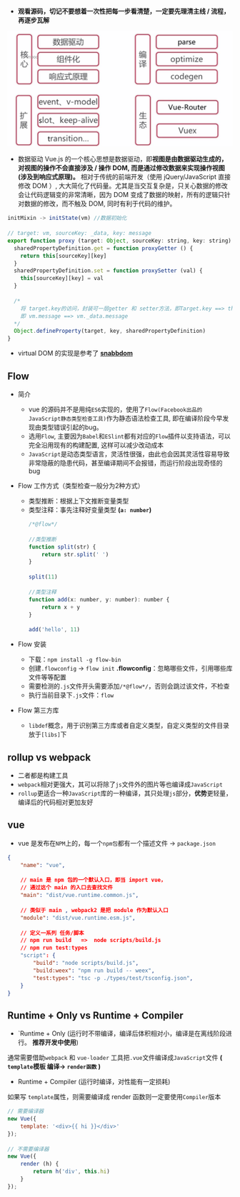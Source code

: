 * **观看源码，切记不要想着一次性把每一步看清楚，一定要先理清主线 / 流程，再逐步瓦解**

![alt](./img/vueCore.jpg)

* 数据驱动
Vue.js 的一个核心思想是数据驱动，即**视图是由数据驱动生成的，对视图的操作不会直接涉及 / 操作 DOM, 而是通过修改数据来实现操作视图(涉及到响应式原理)。** 相对于传统的前端开发（使用 jQuery/JavaScript 直接修改 DOM ）, 大大简化了代码量。尤其是当交互复杂是，只关心数据的修改会让代码逻辑变的非常清晰，因为 DOM 变成了数据的映射，所有的逻辑只针对数据的修改，而不触及 DOM, 同时有利于代码的维护。 

```js
initMixin -> initState(vm) //数据初始化

// target: vm, sourceKey: _data, key: message
export function proxy (target: Object, sourceKey: string, key: string) {
  sharedPropertyDefinition.get = function proxyGetter () {
    return this[sourceKey][key]
  }
  sharedPropertyDefinition.set = function proxySetter (val) {
    this[sourceKey][key] = val
  }

  /*
    将 target.key的访问，封装可一层getter 和 setter方法，即Target.key ==> this.sourceKey.key.
    即 vm.message ==> vm._data.message
  */
  Object.defineProperty(target, key, sharedPropertyDefinition)
}
```

* virtual DOM 的实现是参考了 **[snabbdom](https://github.com/snabbdom/snabbdom)**

## Flow
* 简介
    * vue 的源码并不是用纯`ES6`实现的，使用了`Flow(Facebook出品的JavaScript静态类型检查工具)`作为静态语法检查工具, 即在编译阶段今早发现由类型错误引起的bug。
    * 选用`Flow`, 主要因为`Babel`和`ESlint`都有对应的`Flow`插件以支持语法，可以完全沿用现有的构建配置, 这样可以减少改动成本
    * `JavaScript`是动态类型语言，灵活性很强，由此也会因其灵活性容易导致非常隐蔽的隐患代码，甚至编译期间不会报错，而运行阶段出现奇怪的bug

* Flow 工作方式（类型检查一般分为2种方式）
    * 类型推断：根据上下文推断变量类型
    * 类型注释：事先注释好变量类型 **(`a: number`)**
        ```js
        /*@flow*/

        //类型推断
        function split(str) {
            return str.split(' ')
        }

        split(11)

        //类型注释
        function add(x: number, y: number): number {
            return x + y
        }

        add('hello', 11)
        ```

* Flow 安装
    * 下载：`npm install -g flow-bin`
    * 创建`.flowconfig` &rarr; `flow init`
        **.flowconfig**：忽略哪些文件，引用哪些库文件等等配置
    * 需要检测的`.js`文件开头需要添加`/*@flow*/`，否则会跳过该文件，不检查
    * 执行当前目录下`.js`文件：`flow`

* Flow 第三方库
    * `libdef`概念，用于识别第三方库或者自定义类型，自定义类型的文件目录放于`[libs]`下

## rollup vs webpack
* 二者都是构建工具
* `webpack`相对更强大，其可以将除了`js`文件外的图片等也编译成`JavaScript`
* `rollup`更适合一种`JavaScript`库的一种编译，其只处理`js`部分，**优势**更轻量，编译后的代码相对更加友好

## vue
* vue 是发布在`NPM`上的，每一个`npm包`都有一个描述文件 &rarr; `package.json`
```json
{
    "name": "vue",

    // main 是 npm 包的一个默认入口，即当 import vue，
    // 通过这个 main 的入口去查找文件 
    "main": "dist/vue.runtime.common.js",

    // 类似于 main , webpack2 是把 module 作为默认入口
    "module": "dist/vue.runtime.esm.js",

    // 定义一系列 任务/脚本
    // npm run build   =>  node scripts/build.js
    // npm run test:types
    "script": {
        "build": "node scripts/build.js",
        "build:weex": "npm run build -- weex",
        "test:types": "tsc -p ./types/test/tsconfig.json",
    }
}
```

## Runtime + Only vs Runtime + Compiler
* `Runtime + Only (运行时不带编译，编译后体积相对小，编译是在离线阶段进行。 **推荐开发中使用**)

通常需要借助`webpack` 和 `vue-loader` 工具把`.vue`文件编译成`JavaScript`文件 **( `template`模板 编译&rarr; `render函数` )**

* Runtime + Compiler (运行时编译，对性能有一定损耗)

如果写 `template`属性，则需要编译成 render 函数则一定要使用`Compiler`版本
```js
// 需要编译器
new Vue({
    template: '<div>{{ hi }}</div>'
});

// 不需要编译器
new Vue({
    render (h) {
        return h('div', this.hi)
    }
});
```